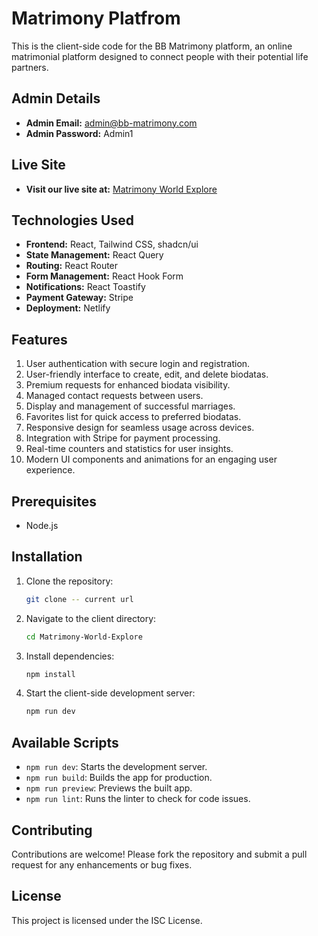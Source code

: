 #  Matrimony Platfrom

This is the client-side code for the BB Matrimony platform, an online matrimonial platform designed to connect people with their potential life partners.

## Admin Details
- **Admin Email:** admin@bb-matrimony.com
- **Admin Password:** Admin1

## Live Site
- **Visit our live site at:**    [Matrimony World Explore](https://bb-matrimony.netlify.app)


## Technologies Used

- **Frontend:** React, Tailwind CSS, shadcn/ui
- **State Management:** React Query
- **Routing:** React Router
- **Form Management:** React Hook Form
- **Notifications:** React Toastify
- **Payment Gateway:** Stripe
- **Deployment:** Netlify

## Features

1. User authentication with secure login and registration.
2. User-friendly interface to create, edit, and delete biodatas.
3. Premium requests for enhanced biodata visibility.
4. Managed contact requests between users.
5. Display and management of successful marriages.
6. Favorites list for quick access to preferred biodatas.
7. Responsive design for seamless usage across devices.
8. Integration with Stripe for payment processing.
9. Real-time counters and statistics for user insights.
10. Modern UI components and animations for an engaging user experience.

## Prerequisites

- Node.js

## Installation

1. Clone the repository:

   ```bash
   git clone -- current url

2. Navigate to the client directory:

   ```bash
   cd Matrimony-World-Explore

   ```

3. Install dependencies:

   ```bash
   npm install
   ```

4. Start the client-side development server:

   ```bash
   npm run dev
   ```

## Available Scripts

- `npm run dev`: Starts the development server.
- `npm run build`: Builds the app for production.
- `npm run preview`: Previews the built app.
- `npm run lint`: Runs the linter to check for code issues.

## Contributing

Contributions are welcome! Please fork the repository and submit a pull request for any enhancements or bug fixes.

## License

This project is licensed under the ISC License.


